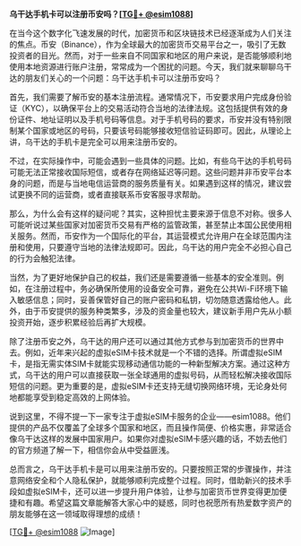 **乌干达手机卡可以注册币安吗？[[TG💪+ @esim1088](https://t.me/s/esim1088)]**

在当今这个数字化飞速发展的时代，加密货币和区块链技术已经逐渐成为人们关注的焦点。币安（Binance），作为全球最大的加密货币交易平台之一，吸引了无数投资者的目光。然而，对于一些来自不同国家和地区的用户来说，是否能够顺利地使用本地资源进行账户注册，常常成为一个困扰的问题。今天，我们就来聊聊乌干达的朋友们关心的一个问题：乌干达手机卡可以注册币安吗？

首先，我们需要了解币安的基本注册流程。通常情况下，币安要求用户完成身份验证（KYC），以确保平台上的交易活动符合当地的法律法规。这包括提供有效的身份证件、地址证明以及手机号码等信息。对于手机号码的要求，币安并没有特别限制某个国家或地区的号码，只要该号码能够接收短信验证码即可。因此，从理论上讲，乌干达的手机卡是完全可以用来注册币安的。

不过，在实际操作中，可能会遇到一些具体的问题。比如，有些乌干达的手机号码可能无法正常接收国际短信，或者存在网络延迟等问题。这些问题并非币安平台本身的问题，而是与当地电信运营商的服务质量有关。如果遇到这样的情况，建议尝试更换不同的运营商，或者直接联系币安客服寻求帮助。

那么，为什么会有这样的疑问呢？其实，这种担忧主要来源于信息不对称。很多人可能听说过某些国家对加密货币交易有严格的监管政策，甚至禁止本国公民使用相关服务。然而，币安作为一个国际化的平台，其运营模式允许用户在全球范围内注册和使用，只要遵守当地的法律法规即可。因此，乌干达的用户完全不必担心自己的行为会触犯法律。

当然，为了更好地保护自己的权益，我们还是需要遵循一些基本的安全准则。例如，在注册过程中，务必确保所使用的设备安全可靠，避免在公共Wi-Fi环境下输入敏感信息；同时，妥善保管好自己的账户密码和私钥，切勿随意透露给他人。此外，由于币安提供的服务种类繁多，涉及的资金量也较大，建议新手用户先从小额投资开始，逐步积累经验后再扩大规模。

除了注册币安之外，乌干达的用户还可以通过其他方式参与到加密货币的世界中去。例如，近年来兴起的虚拟eSIM卡技术就是一个不错的选择。所谓虚拟eSIM卡，是指无需实体SIM卡就能实现移动通信功能的一种新型解决方案。通过这种方式，乌干达的用户可以直接获取一张全球通用的虚拟号码，从而轻松解决接收国际短信的问题。更为重要的是，虚拟eSIM卡还支持无缝切换网络环境，无论身处何地都能享受到稳定高效的上网体验。

说到这里，不得不提一下一家专注于虚拟eSIM卡服务的企业——esim1088。他们提供的产品不仅覆盖了全球多个国家和地区，而且操作简便、价格实惠，非常适合像乌干达这样的发展中国家用户。如果你对虚拟eSIM卡感兴趣的话，不妨去他们的官方频道了解一下，相信你会从中受益匪浅。

总而言之，乌干达手机卡是可以用来注册币安的。只要按照正常的步骤操作，并注意网络安全和个人隐私保护，就能够顺利完成整个过程。同时，借助新兴的技术手段如虚拟eSIM卡，还可以进一步提升用户体验，让参与加密货币世界变得更加便捷和有趣。希望这篇文章能解答大家心中的疑惑，同时也祝愿所有热爱数字资产的朋友能够在这一领域取得理想的成绩！

[[TG💪+ @esim1088](https://t.me/s/esim1088) ![Image](https://i.postimg.cc/4NQfJmqS/Snipaste-2025-05-13-00-14-12.png)]